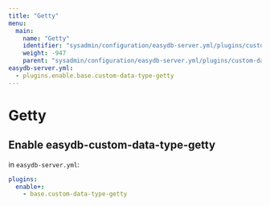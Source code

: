```yaml
---
title: "Getty"
menu:
  main:
    name: "Getty"
    identifier: "sysadmin/configuration/easydb-server.yml/plugins/custom-data-type/getty"
    weight: -947
    parent: "sysadmin/configuration/easydb-server.yml/plugins/custom-data-type"
easydb-server.yml:
  - plugins.enable.base.custom-data-type-getty
---
```


# Getty

## Enable easydb-custom-data-type-getty

in `easydb-server.yml`:

```yaml
plugins:
  enable+:
    - base.custom-data-type-getty
```